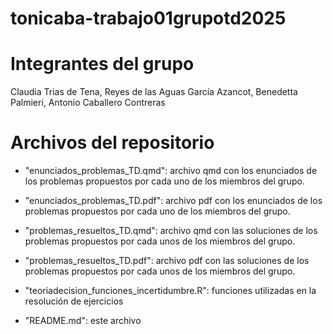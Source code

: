 # tonicaba-trabajo01grupotd2025

# Integrantes del grupo

Claudia Trias de Tena, Reyes de las Aguas García Azancot, Benedetta Palmieri, Antonio Caballero Contreras

# Archivos del repositorio

- "enunciados_problemas_TD.qmd": archivo qmd con los enunciados de los problemas 
propuestos por cada uno de los miembros del grupo.

- "enunciados_problemas_TD.pdf": archivo pdf con los enunciados de los problemas 
propuestos por cada uno de los miembros del grupo.


- "problemas_resueltos_TD.qmd": archivo qmd con las soluciones de los problemas 
propuestos por cada unos de los miembros del grupo.

- "problemas_resueltos_TD.pdf": archivo pdf con las soluciones de los problemas 
propuestos por cada unos de los miembros del grupo.

- "teoriadecision_funciones_incertidumbre.R": funciones utilizadas en la resolución de ejercicios

- "README.md": este archivo


